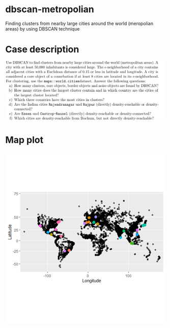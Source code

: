 # dbscan-metropolian
Finding clusters from nearby large cities around the world (meropolian areas) by using DBSCAN technique

# Case description
![alt text](https://github.com/ranjiGT/dbscan-metropolian/blob/main/WhatsApp%20Image%202021-03-29%20at%202.16.27%20PM.jpeg)

# Map plot
![alt text](https://github.com/ranjiGT/dbscan-metropolian/blob/main/Geoplot.png)
